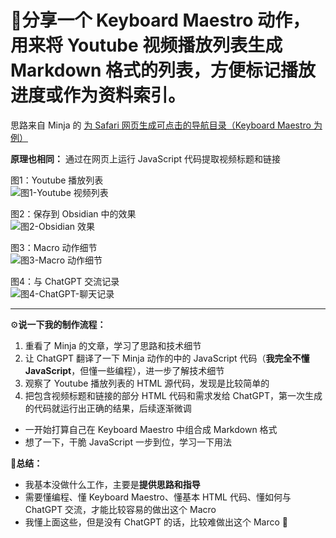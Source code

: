 # 🌟分享一个 Keyboard Maestro 动作，用来**将 Youtube 视频播放列表生成 Markdown 格式的列表**，方便标记播放进度或作为资料索引。

思路来自 Minja 的 [为 Safari 网页生成可点击的导航目录（Keyboard Maestro 为例）](https://utgd.net/article/9829)  

**原理也相同：** 通过在网页上运行 JavaScript 代码提取视频标题和链接

图1：Youtube 播放列表  
![图1-Youtube 视频列表](https://user-images.githubusercontent.com/23517447/230559607-3d84aea8-5ddb-46e6-a4c9-b1f3bd4ffed6.jpg)

图2：保存到 Obsidian 中的效果  
![图2-Obsidian 效果](https://user-images.githubusercontent.com/23517447/230559622-72aa0a7a-ae66-407f-bd8b-687d6a189aa5.jpg)

图3：Macro 动作细节  
![图3-Macro 动作细节](https://user-images.githubusercontent.com/23517447/230559632-744ce732-e8e4-446a-b00a-b30b3a6d3e85.jpg)

图4：与 ChatGPT 交流记录  
![图4-ChatGPT-聊天记录](https://user-images.githubusercontent.com/23517447/230559643-02a427b5-da16-484b-9e8d-bf97bc150d75.jpg)



---


⚙️**说一下我的制作流程：**  

1. 重看了 Minja 的文章，学习了思路和技术细节
2. 让 ChatGPT 翻译了一下 Minja 动作的中的 JavaScript 代码（**我完全不懂 JavaScript**，但懂一些编程），进一步了解技术细节
3. 观察了 Youtube 播放列表的 HTML 源代码，发现是比较简单的
4. 把包含视频标题和链接的部分 HTML 代码和需求发给 ChatGPT，第一次生成的代码就运行出正确的结果，后续逐渐微调
  - 一开始打算自己在 Keyboard Maestro 中组合成 Markdown 格式
  - 想了一下，干脆 JavaScript 一步到位，学习一下用法

📜**总结：**  

- 我基本没做什么工作，主要是**提供思路和指导**
- 需要懂编程、懂 Keyboard Maestro、懂基本 HTML 代码、懂如何与 ChatGPT 交流，才能比较容易的做出这个 Macro
- 我懂上面这些，但是没有 ChatGPT 的话，比较难做出这个 Marco 🤔
